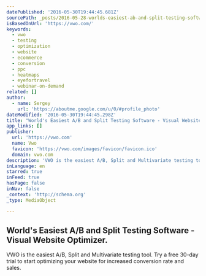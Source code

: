 ```yaml
---
datePublished: '2016-05-30T19:44:45.681Z'
sourcePath: _posts/2016-05-28-worlds-easiest-ab-and-split-testing-software-visual-webs.md
isBasedOnUrl: 'https://vwo.com/'
keywords:
  - vwo
  - testing
  - optimization
  - website
  - ecommerce
  - conversion
  - ppc
  - heatmaps
  - eyefortravel
  - webinar-on-demand
related: []
author:
  - name: Sergey
    url: 'https://aboutme.google.com/u/0/#profile_photo'
dateModified: '2016-05-30T19:44:45.298Z'
title: "World's Easiest A/B and Split Testing Software - Visual Website Optimizer."
app_links: []
publisher:
  url: 'https://vwo.com'
  name: Vwo
  favicon: 'https://vwo.com/images/favicon/favicon.ico'
  domain: vwo.com
description: 'VWO is the easiest A/B, Split and Multivariate testing tool. Try a free 30-day trial to start optimizing your website for increased conversion rate and sales.'
inLanguage: en
starred: true
inFeed: true
hasPage: false
inNav: false
_context: 'http://schema.org'
_type: MediaObject

---
```

<article style=""><h1>World's Easiest A/B and Split Testing Software - Visual Website Optimizer.</h1><p>VWO is the easiest A/B, Split and Multivariate testing tool. Try a free 30-day trial to start optimizing your website for increased conversion rate and sales.</p></article>